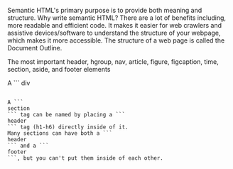 Semantic HTML's primary purpose is to provide both meaning and structure. 
Why write semantic HTML? There are a lot of benefits including, more readable and efficient code. It makes it easier for web crawlers and assistive devices/software to understand the structure of your webpage, which makes it more accessible. The structure of a web page is called the Document Outline.

The most important 
header, hgroup, nav, article, figure, figcaption, time, section, aside, and footer elements

A ```
div
``` tag does not have any semantic meaning, and does not add any structure to your page.

A ```
section
``` tag can be named by placing a ```
header
``` tag (h1-h6) directly inside of it.
Many sections can have both a ```
header
``` and a ```
footer
```, but you can't put them inside of each other.